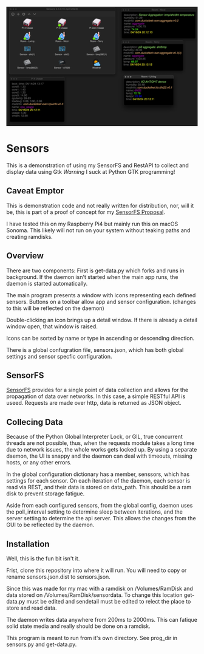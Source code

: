 ![Sensors.png](Sensors.png)
# Sensors
This is a demonstration of using my SensorFS and RestAPI to collect and display data using Gtk 
*Warning* I suck at Python GTK programming! 

## Caveat Emptor
This is demonstration code and not really written for distribution, nor, will it be, this is part of 
a proof of concept for my [SensorFS Proposal](https://github.com/nicciniamh/sensorfs).

I have tested this on my Raspberry Pi4 but mainly run this on macOS Sonoma. This likely will not 
run on your system without teaking paths and creating ramdisks.

## Overview
There are two components: First is get-data.py which forks and runs in background. If the daemon isn't 
started when the main app runs, the daemon is started automatically.

The main program presents a window with icons representing each defined sensors. Buttons on a toolbar 
allow app and sensor configuration. (changes to this will be reflected on the daemon)

Double-clicking an icon brings up a detail window. If there is already a detail window open, that window is raised.

Icons can be sorted by name or type in ascending or descending direction. 

There is a global confugration file, sensors.json, which has both global settings and sensor specfic configuration. 

## SensorFS
[SensorFS](https://github.com/nicciniamh/sensorfs) provides for a single point of data collection and allows for the propagation of data over networks. In this case, a simple RESTful API is useed. Requests are made over http, data is returned as JSON object. 

## Collecing Data
Because of the Python Global Interpreter Lock, or GIL, true concurrent threads are not possible, thus, 
when the requests module takes a long time due to network issues, the whole works gets locked up. By using a separate daemon, the UI is snappy and the daemon can deal with timeouts, missing hosts, or any other errors.

In the global configuration dictionary has a member, senssors, which has settings for each sensor. On each iteration of the daemon, each sensor is read via REST, and their data is stored on data_path. This should be a ram disk to prevent storage fatigue.

Aside from each configured sensors, from the global config, daemon uses the poll_interval setting to determine sleep between iterations, and the server setting to determine the api server. This allows the changes from the GUI to be reflected by the daemon.
 

## Installation
Well, this is the fun bit isn't it. 

Frist, clone this repository into where it will run. You will need to copy or rename sensors.json.dist to sensors.json. 

Since this was made for my mac with a ramdisk on /Volumes/RamDisk and data stored on /Volumes/RamDisk/sensordata. To change this location get-data.py must be edited and sendetail must be edited to relect the place to store and read data. 

The daemon writes data anywhere from 200ms to 2000ms. This can fatique solid state media and really should be done on a ramdisk. 

This program is meant to run from it's own directory. See prog_dir in sensors.py and get-data.py. 


